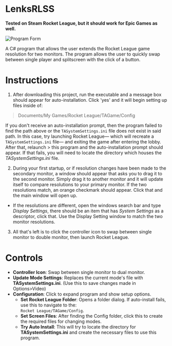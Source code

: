 # LenksRLSS
**Tested on Steam Rocket League, but it should work for Epic Games as well.**
<p align="left">
  <img src="https://i.gyazo.com/fd9045b5df48ccf7177c14cfe4c654e7.png" alt="Program Form"/>
</p>


A C# program that allows the user extends the Rocket League game resolution for two monitors. The program allows the user to quickly swap between single player and splitscreen with the click of a button.

# Instructions
1. After downloading this project, run the executable and a message box should appear for auto-installation. Click 'yes' and it will begin setting up files inside of:
  > Documents/My Games/Rocket League/TAGame/Config
  
If you don't receive an auto-installation prompt, then the program failed to find the path above or the `TASystemSettings.ini` file does not exist in said path.
In this case, try launching Rocket League— which will recreate a `TASystemSettings.ini` file— and exiting the game after entering the lobby. After that, relaunch > this program and the auto-installation prompt should appear. If that fails, you will need to locate the directory which houses the *TASystemSettings.ini* file.

2. During your first startup, or if resolution changes have been made to the secondary monitor, a window should appear that asks you to drag it to the second monitor.
Simply drag it to another monitor and it will update itself to compare resolutions to your primary monitor. If the two resolutions match, an orange checkmark should appear. Click that and the main window will open up.
- If the resolutions are different, open the windows search bar and type *Display Settings*, there should be an item that has *System Settings* as a descriptor, click that. Use the Display Setting window to match the two monitor resolutions. 

3. All that's left is to click the controller icon to swap between single monitor to double monitor, then launch Rocket League.


# Controls
- **Controller Icon**: Swap between single monitor to dual monitor.
- **Update Mode Settings**: Replaces the current mode's file with **TASystemSettings.ini**. (Use this to save changes made in Options>Video)
- **Configuration**: Click to expand program and show setup options.
  - **Set Rocket League Folder**: Opens a folder dialog. If auto-install fails, use this to navigate to the: <br>`Rocket League/TAGame/Config`.
  - **Set Screen Files**: After finding the Config folder, click this to create the required files for changing modes.
  - **Try Auto Install**: This will try to locate the directory for **TASystemSettings.ini** and create the necessary files to use this program.
  
